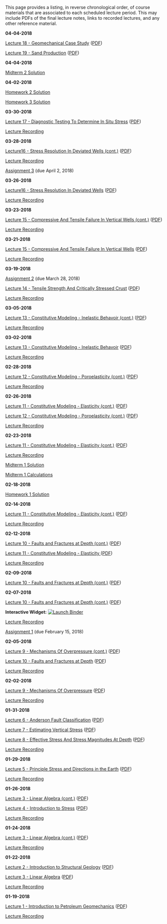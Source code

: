 <!--
.. title: Course Materials
.. slug: index
.. date: 2017-01-17 08:00:00 UTC-05:00
-->

This page provides a listing, in reverse chronological order, of course materials that are associated to each scheduled lecture period.  This may include PDFs of the final lecture notes, links to recorded lectures, and any other reference material.

**04-04-2018**

<a href="http://johnfoster.pge.utexas.edu/PGE334-ResGeomechanics/slides/Lecture18-GeomechanicalCaseStudy.slides.html" target="_blank">Lecture 18 - Geomechanical Case Study</a> (<a href="http://johnfoster.pge.utexas.edu/PGE334-ResGeomechanics/slides/Lecture18-GeomechanicalCaseStudy.slides.pdf" target="_blank">PDF</a>)

<a href="http://johnfoster.pge.utexas.edu/PGE334-ResGeomechanics/slides/Lecture19-SandProduction.slides.html" target="_blank">Lecture 19 - Sand Production</a> (<a href="http://johnfoster.pge.utexas.edu/PGE334-ResGeomechanics/slides/Lecture19-SandProduction.slides.pdf" target="_blank">PDF</a>)

**04-04-2018**

[Midterm 2 Solution](/files/midterm2_solution.pdf)

**04-02-2018**

[Homework 2 Solution](http://nbviewer.jupyter.org/github/johnfoster-pge-utexas/PGE334-ResGeomechanics/blob/master/files/assignment2_solution-2018.ipynb)

[Homework 3 Solution](http://nbviewer.jupyter.org/github/johnfoster-pge-utexas/PGE334-ResGeomechanics/blob/master/files/assignment3-2018_solution.ipynb)

**03-30-2018**

<a href="http://johnfoster.pge.utexas.edu/PGE334-ResGeomechanics/slides/Lecture17-DiagnosticTestingToDetermineInSituStress.slides.html" target="_blank">Lecture 17 - Diagnostic Testing To Determine In Situ Stress</a> (<a href="http://johnfoster.pge.utexas.edu/PGE334-ResGeomechanics/slides/Lecture17-DiagnosticTestingToDetermineInSituStress.slides.pdf" target="_blank">PDF</a>)

<a href="//www.youtube.com/playlist?list=PL7Wioa6YOlZG8IEFloip-v1tFeVF1mJwz" target="_blank">Lecture Recording</a>

**03-28-2018**

<a href="http://johnfoster.pge.utexas.edu/PGE334-ResGeomechanics/slides/Lecture16-StressResolutionInDeviatedWells.slides.html" target="_blank">Lecture16 - Stress Resolution In Deviated Wells (cont.)</a> (<a href="http://johnfoster.pge.utexas.edu/PGE334-ResGeomechanics/slides/Lecture16-StressResolutionInDeviatedWells.slides.pdf" target="_blank">PDF</a>)

<a href="//www.youtube.com/playlist?list=PL7Wioa6YOlZEOMUlZzGtp-KATJR2asyEo" target="_blank">Lecture Recording</a>

[Assignment 3](/files/assignment3-2018.pdf) (due April 2, 2018)

**03-26-2018**

<a href="http://johnfoster.pge.utexas.edu/PGE334-ResGeomechanics/slides/Lecture16-StressResolutionInDeviatedWells.slides.html" target="_blank">Lecture16 - Stress Resolution In Deviated Wells</a> (<a href="http://johnfoster.pge.utexas.edu/PGE334-ResGeomechanics/slides/Lecture16-StressResolutionInDeviatedWells.slides.pdf" target="_blank">PDF</a>)

<a href="//www.youtube.com/playlist?list=PL7Wioa6YOlZGei6S6LTAjwU2um2gVozRG" target="_blank">Lecture Recording</a>

**03-23-2018**

<a href="http://johnfoster.pge.utexas.edu/PGE334-ResGeomechanics/slides/Lecture15-CompressiveAndTensileFailureInVerticalWells.slides.html" target="_blank">Lecture 15 - Compressive And Tensile Failure In Vertical Wells (cont.)</a> (<a href="http://johnfoster.pge.utexas.edu/PGE334-ResGeomechanics/slides/Lecture15-CompressiveAndTensileFailureInVerticalWells.slides.pdf" target="_blank">PDF</a>)

<a href="//www.youtube.com/playlist?list=PL7Wioa6YOlZERulCj2xJOjODpGW0qmS3D" target="_blank">Lecture Recording</a>

**03-21-2018**

<a href="http://johnfoster.pge.utexas.edu/PGE334-ResGeomechanics/slides/Lecture15-CompressiveAndTensileFailureInVerticalWells.slides.html" target="_blank">Lecture 15 - Compressive And Tensile Failure In Vertical Wells</a> (<a href="http://johnfoster.pge.utexas.edu/PGE334-ResGeomechanics/slides/Lecture15-CompressiveAndTensileFailureInVerticalWells.slides.pdf" target="_blank">PDF</a>)

<a href="//www.youtube.com/playlist?list=PL7Wioa6YOlZG66Um_E8m0EER5Z2XnO6DV" target="_blank">Lecture Recording</a>

**03-19-2018**

[Assignment 2](/files/assignment2-2018.pdf) (due March 28, 2018)

<a href="http://johnfoster.pge.utexas.edu/PGE334-ResGeomechanics/slides/Lecture14-TensileStrengthAndCriticallyStressedCrust.slides.html" target="_blank">Lecture 14 - Tensile Strength And Critically Stressed Crust</a> (<a href="http://johnfoster.pge.utexas.edu/PGE334-ResGeomechanics/slides/Lecture14-TensileStrengthAndCriticallyStressedCrust.slides.pdf" target="_blank">PDF</a>)

<a href="//www.youtube.com/playlist?list=PL7Wioa6YOlZE7B3G_f_zQ-9rMmiftpz-7" target="_blank">Lecture Recording</a>

**03-05-2018**

<a href="http://johnfoster.pge.utexas.edu/PGE334-ResGeomechanics/slides/Lecture13-ConstitutiveModeling-InelasticBehavoir.slides.html#/1" target="_blank">Lecture 13 - Constitutive Modeling - Inelastic Behavoir (cont.)</a> (<a href="http://johnfoster.pge.utexas.edu/PGE334-ResGeomechanics/slides/Lecture13-ConstitutiveModeling-InelasticBehavoir.slides.pdf" target="_blank">PDF</a>)

<a href="//www.youtube.com/playlist?list=PL7Wioa6YOlZHkxjEDTqDrG4OlA4cIfD8q" target="_blank">Lecture Recording</a>

**03-02-2018**

<a href="http://johnfoster.pge.utexas.edu/PGE334-ResGeomechanics/slides/Lecture13-ConstitutiveModeling-InelasticBehavoir.slides.html" target="_blank">Lecture 13 - Constitutive Modeling - Inelastic Behavoir</a> (<a href="http://johnfoster.pge.utexas.edu/PGE334-ResGeomechanics/slides/Lecture13-ConstitutiveModeling-InelasticBehavoir.slides.pdf" target="_blank">PDF</a>)

<a href="//www.youtube.com/playlist?list=PL7Wioa6YOlZHFfu5fDKTDWq9Map3JsME5" target="_blank">Lecture Recording</a>

**02-28-2018**

<a href="http://johnfoster.pge.utexas.edu/PGE334-ResGeomechanics/slides/Lecture12-ConstitutiveModeling-Poroelasticity.slides.html" target="_blank">Lecture 12 - Constitutive Modeling - Poroelasticity (cont.)</a> (<a href="http://johnfoster.pge.utexas.edu/PGE334-ResGeomechanics/slides/Lecture12-ConstitutiveModeling-Poroelasticity.slides.pdf" target="_blank">PDF</a>)

<a href="//www.youtube.com/playlist?list=PL7Wioa6YOlZG9XnZKXFL2gAh3T_-EuCgu" target="_blank">Lecture Recording</a>

**02-26-2018**

<a href="http://johnfoster.pge.utexas.edu/PGE334-ResGeomechanics/slides/Lecture11-ConstitutiveModeling-Elasticity.slides.html#1/3" target="_blank">Lecture 11 - Constitutive Modeling - Elasticity (cont.)</a> (<a href="http://johnfoster.pge.utexas.edu/PGE334-ResGeomechanics/slides/Lecture11-ConstitutiveModeling-Elasticity.slides.pdf" target="_blank">PDF</a>)

<a href="http://johnfoster.pge.utexas.edu/PGE334-ResGeomechanics/slides/Lecture12-ConstitutiveModeling-Poroelasticity.slides.html" target="_blank">Lecture 12 - Constitutive Modeling - Poroelasticity (cont.)</a> (<a href="http://johnfoster.pge.utexas.edu/PGE334-ResGeomechanics/slides/Lecture12-ConstitutiveModeling-Poroelasticity.slides.pdf" target="_blank">PDF</a>)

<a href="//www.youtube.com/playlist?list=PL7Wioa6YOlZHAXM6hstP4XEaSo9Cx-1Pk" target="_blank">Lecture Recording</a>

**02-23-2018**

<a href="http://johnfoster.pge.utexas.edu/PGE334-ResGeomechanics/slides/Lecture11-ConstitutiveModeling-Elasticity.slides.html" target="_blank">Lecture 11 - Constitutive Modeling - Elasticity (cont.)</a> (<a href="http://johnfoster.pge.utexas.edu/PGE334-ResGeomechanics/slides/Lecture11-ConstitutiveModeling-Elasticity.slides.pdf" target="_blank">PDF</a>)

<a href="//www.youtube.com/playlist?list=PL7Wioa6YOlZF8xlsJTAIeD6ZkExGad005" target="_blank">Lecture Recording</a>

[Midterm 1 Solution](/files/midterm1_solution.pdf)

[Midterm 1 Calculations](http://nbviewer.jupyter.org/github/johnfoster-pge-utexas/PGE334-ResGeomechanics/blob/master/files/midterm1_calculations.ipynb)

**02-18-2018**

[Homework 1 Solution](http://nbviewer.jupyter.org/github/johnfoster-pge-utexas/PGE334-ResGeomechanics/blob/master/files/assignment1_solution-2018.ipynb)

**02-14-2018**

<a href="http://johnfoster.pge.utexas.edu/PGE334-ResGeomechanics/slides/Lecture11-ConstitutiveModeling-Elasticity.slides.html" target="_blank">Lecture 11 - Constitutive Modeling - Elasticity (cont.)</a> (<a href="http://johnfoster.pge.utexas.edu/PGE334-ResGeomechanics/slides/Lecture11-ConstitutiveModeling-Elasticity.slides.pdf" target="_blank">PDF</a>)

<a href="//www.youtube.com/playlist?list=PL7Wioa6YOlZH-OnkmoCaOGZJN1G70FOiL" target="_blank">Lecture Recording</a>


**02-12-2018**

<a href="http://johnfoster.pge.utexas.edu/PGE334-ResGeomechanics/slides/Lecture10-FaultsAndFracturesAtDepth.slides.html#/4" target="_blank">Lecture 10 - Faults and Fractures at Depth (cont.)</a> (<a href="http://johnfoster.pge.utexas.edu/PGE334-ResGeomechanics/slides/Lecture10-FaultsAndFracturesAtDepth.slides.pdf" target="_blank">PDF</a>)

<a href="http://johnfoster.pge.utexas.edu/PGE334-ResGeomechanics/slides/Lecture11-ConstitutiveModeling-Elasticity.slides.html" target="_blank">Lecture 11 - Constitutive Modeling - Elasticity </a> (<a href="http://johnfoster.pge.utexas.edu/PGE334-ResGeomechanics/slides/Lecture11-ConstitutiveModeling-Elasticity.slides.pdf" target="_blank">PDF</a>)

<a href="//www.youtube.com/playlist?list=PL7Wioa6YOlZFGoQMAuhHR_nlo4RH4uzEy" target="_blank">Lecture Recording</a>

**02-09-2018**

<a href="http://johnfoster.pge.utexas.edu/PGE334-ResGeomechanics/slides/Lecture10-FaultsAndFracturesAtDepth.slides.html#/2" target="_blank">Lecture 10 - Faults and Fractures at Depth (cont.)</a> (<a href="http://johnfoster.pge.utexas.edu/PGE334-ResGeomechanics/slides/Lecture10-FaultsAndFracturesAtDepth.slides.pdf" target="_blank">PDF</a>)

**02-07-2018**

<a href="http://johnfoster.pge.utexas.edu/PGE334-ResGeomechanics/slides/Lecture10-FaultsAndFracturesAtDepth.slides.html" target="_blank">Lecture 10 - Faults and Fractures at Depth (cont.)</a> (<a href="http://johnfoster.pge.utexas.edu/PGE334-ResGeomechanics/slides/Lecture10-FaultsAndFracturesAtDepth.slides.pdf" target="_blank">PDF</a>)

**Interactive Widget:** <a href="https://mybinder.org/v2/gh/johntfoster/rotation_widget/master?filepath=rotation_widget-rise.ipynb" target="_blank"><img src="https://mybinder.org/badge.svg" alt="Launch Binder"></a>

<a href="//www.youtube.com/playlist?list=PL7Wioa6YOlZH-xwlyRU8rHyMzcg0nb6GK" target="_blank">Lecture Recording</a>

[Assignment 1](/files/assignment1-2018.pdf) (due February 15, 2018)


**02-05-2018**

<a href="http://johnfoster.pge.utexas.edu/PGE334-ResGeomechanics/slides/Lecture9-MechanismsOfOverPressure.slides.html#4" target="_blank">Lecture 9 - Mechanisms Of Overpressure (cont.)</a> (<a href="http://johnfoster.pge.utexas.edu/PGE334-ResGeomechanics/slides/Lecture9-MechanismsOfOverPressure.slides.pdf" target="_blank">PDF</a>)

<a href="http://johnfoster.pge.utexas.edu/PGE334-ResGeomechanics/slides/Lecture10-FaultsAndFracturesAtDepth.slides.html" target="_blank">Lecture 10 - Faults and Fractures at Depth</a> (<a href="http://johnfoster.pge.utexas.edu/PGE334-ResGeomechanics/slides/Lecture10-FaultsAndFracturesAtDepth.slides.pdf" target="_blank">PDF</a>)

<a href="//www.youtube.com/playlist?list=PL7Wioa6YOlZELdzrqk6i4HmDbUDO9IzcD" target="_blank">Lecture Recording</a>


**02-02-2018**

<a href="http://johnfoster.pge.utexas.edu/PGE334-ResGeomechanics/slides/Lecture9-MechanismsOfOverPressure.slides.html" target="_blank">Lecture 9 - Mechanisms Of Overpressure</a> (<a href="http://johnfoster.pge.utexas.edu/PGE334-ResGeomechanics/slides/Lecture9-MechanismsOfOverPressure.slides.pdf" target="_blank">PDF</a>)

<a href="//www.youtube.com/playlist?list=PL7Wioa6YOlZFOzR7DEASK3ZvA8Sbjb7eb" target="_blank">Lecture Recording</a>


**01-31-2018**

<a href="http://johnfoster.pge.utexas.edu/PGE334-ResGeomechanics/slides/Lecture6-AndersonFaultClassification.slides.html" target="_blank">Lecture 6 - Anderson Fault Classification</a> (<a href="http://johnfoster.pge.utexas.edu/PGE334-ResGeomechanics/slides/Lecture6-AndersonFaultClassification.slides.pdf" target="_blank">PDF</a>)

<a href="http://johnfoster.pge.utexas.edu/PGE334-ResGeomechanics/slides/Lecture7-EstimatingVerticalStress.slides.html" target="_blank">Lecture 7 - Estimating Vertical Stress</a> (<a href="http://johnfoster.pge.utexas.edu/PGE334-ResGeomechanics/slides/Lecture7-EstimatingVerticalStress.slides.pdf" target="_blank">PDF</a>)

<a href="http://johnfoster.pge.utexas.edu/PGE334-ResGeomechanics/slides/Lecture8-EffectiveStressAndStressMagnitudesAtDepth.slides.html" target="_blank">Lecture 8 - Effective Stress And Stress Magnitudes At Depth</a> (<a href="http://johnfoster.pge.utexas.edu/PGE334-ResGeomechanics/slides/Lecture8-EffectiveStressAndStressMagnitudesAtDepth.slides.pdf" target="_blank">PDF</a>)

<a href="//www.youtube.com/playlist?list=PL7Wioa6YOlZEOg_uhI-pxYujDtPl6-RuQ" target="_blank">Lecture Recording</a>

**01-29-2018**

<a href="http://johnfoster.pge.utexas.edu/PGE334-ResGeomechanics/slides/Lecture5-PrincipleStressAndDirectionsInEarth.slides.html" target="_blank">Lecture 5 - Principle Stress and Directions in the Earth</a> (<a href="http://johnfoster.pge.utexas.edu/PGE334-ResGeomechanics/slides/Lecture5-PrincipleStressAndDirectionsInEarth.slides.pdf" target="_blank">PDF</a>)

<a href="//www.youtube.com/playlist?list=PL7Wioa6YOlZHNluqkHM_1u6ejowKHzUCf" target="_blank">Lecture Recording</a>

**01-26-2018**

<a href="http://johnfoster.pge.utexas.edu/PGE334-ResGeomechanics/slides/Lecture3-Linear_Algebra.slides.html#/0/9" target="_blank">Lecture 3 - Linear Algebra (cont.)</a> (<a href="http://johnfoster.pge.utexas.edu/PGE334-ResGeomechanics/slides/Lecture3-Linear_Algebra.slides.pdf" target="_blank">PDF</a>)

<a href="http://johnfoster.pge.utexas.edu/PGE334-ResGeomechanics/slides/Lecture4-Introduction_to_Stress.slides.html" target="_blank">Lecture 4 - Introduction to Stress</a> (<a href="http://johnfoster.pge.utexas.edu/PGE334-ResGeomechanics/slides/Lecture4-Introduction_to_Stress.slides.pdf" target="_blank">PDF</a>)

<a href="//www.youtube.com/playlist?list=PL7Wioa6YOlZFBNlaH5Pg6kyZvIN0zx6xJ" target="_blank">Lecture Recording</a>


**01-24-2018**

<a href="http://johnfoster.pge.utexas.edu/PGE334-ResGeomechanics/slides/Lecture3-Linear_Algebra.slides.html#/0/6" target="_blank">Lecture 3 - Linear Algebra (cont.)</a> (<a href="http://johnfoster.pge.utexas.edu/PGE334-ResGeomechanics/slides/Lecture3-Linear_Algebra.slides.pdf" target="_blank">PDF</a>)

<a href="//www.youtube.com/playlist?list=PL7Wioa6YOlZFRYvAxorChMwvNb4-OF_x3" target="_blank">Lecture Recording</a>


**01-22-2018**

<a href="http://johnfoster.pge.utexas.edu/PGE334-ResGeomechanics/slides/Lecture2-Introduction_Structural_Geology.slides.html" target="_blank">Lecture 2 - Introduction to Structural Geology</a> (<a href="http://johnfoster.pge.utexas.edu/PGE334-ResGeomechanics/slides/Lecture2-Introduction_Structural_Geology.slides.pdf" target="_blank">PDF</a>)

<a href="http://johnfoster.pge.utexas.edu/PGE334-ResGeomechanics/slides/Lecture3-Linear_Algebra.slides.html" target="_blank">Lecture 3 - Linear Algebra</a> (<a href="http://johnfoster.pge.utexas.edu/PGE334-ResGeomechanics/slides/Lecture3-Linear_Algebra.slides.pdf" target="_blank">PDF</a>)

<a href="//www.youtube.com/playlist?list=PL7Wioa6YOlZEAutt1fgDbxADA7JbLPt75" target="_blank">Lecture Recording</a>


**01-19-2018**

<a href="http://johnfoster.pge.utexas.edu/PGE334-ResGeomechanics/slides/Lecture1-Introduction_Petroleum_Geomechanics.slides.html" target="_blank">Lecture 1 - Introduction to Petroleum Geomechanics</a> (<a href="http://johnfoster.pge.utexas.edu/PGE334-ResGeomechanics/slides/Lecture1-Introduction_Petroleum_Geomechanics.slides.pdf" target="_blank">PDF</a>)

<a href="//www.youtube.com/playlist?list=PL7Wioa6YOlZFvLV7dEtseQp0FpME1Lgyw" target="_blank">Lecture Recording</a>

